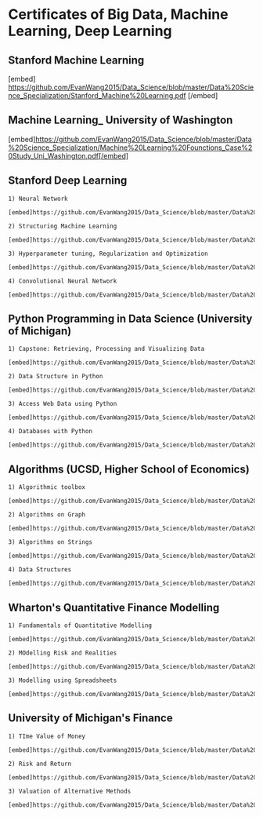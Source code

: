 # Certificates of Big Data, Machine Learning, Deep Learning 

## Stanford Machine Learning 

[embed] https://github.com/EvanWang2015/Data_Science/blob/master/Data%20Science_Specialization/Stanford_Machine%20Learning.pdf [/embed]

## Machine Learning_ University of Washington

[embed]https://github.com/EvanWang2015/Data_Science/blob/master/Data%20Science_Specialization/Machine%20Learning%20Founctions_Case%20Study_Uni_Washington.pdf[/embed]


## Stanford Deep Learning 
	
	1) Neural Network
	
	[embed]https://github.com/EvanWang2015/Data_Science/blob/master/Data%20Science_Specialization/Deep%20Learning_Neural%20Network.pdf[/embed]
	
	2) Structuring Machine Learning 
	
	[embed]https://github.com/EvanWang2015/Data_Science/blob/master/Data%20Science_Specialization/Deep%20Learning_Structuring%20Machine%20Learning.pdf[/embed]
	
	3) Hyperparameter tuning, Regularization and Optimization
	
	[embed]https://github.com/EvanWang2015/Data_Science/blob/master/Data%20Science_Specialization/Deep%20Learning_Hyperparameter%20tuning%2C%20Regularization%20and%20Optimization.pdf[/embed]
	
	4) Convolutional Neural Network
	
	[embed]https://github.com/EvanWang2015/Data_Science/blob/master/Data%20Science_Specialization/Deep%20Learning_Hyperparameter%20tuning%2C%20Regularization%20and%20Optimization.pdf[/embed]

## Python Programming in Data Science (University of Michigan)

	1) Capstone: Retrieving, Processing and Visualizing Data 
	
	[embed]https://github.com/EvanWang2015/Data_Science/blob/master/Data%20Science_Specialization/UM_Capstone_Retrieving%2C%20Processing%20and%20Visualizing%20Data%20with%20Python.pdf[/embed]

	2) Data Structure in Python
	
	[embed]https://github.com/EvanWang2015/Data_Science/blob/master/Data%20Science_Specialization/UM_Capstone_Retrieving%2C%20Processing%20and%20Visualizing%20Data%20with%20Python.pdf[/embed]

	3) Access Web Data using Python
	
	[embed]https://github.com/EvanWang2015/Data_Science/blob/master/Data%20Science_Specialization/UM_Using%20Databases%20with%20Python.pdf[/embed]
	
	4) Databases with Python 
	
	[embed]https://github.com/EvanWang2015/Data_Science/blob/master/Data%20Science_Specialization/UM_Using%20Databases%20with%20Python.pdf[/embed]
	
## Algorithms (UCSD, Higher School of Economics)

	1) Algorithmic toolbox
	
	[embed]https://github.com/EvanWang2015/Data_Science/blob/master/Data%20Science_Specialization/Algorithmic%20toolbox_UCSD_Higher%20School%20of%20Economics.pdf[/embed]
	
	2) Algorithms on Graph
	
	[embed]https://github.com/EvanWang2015/Data_Science/blob/master/Data%20Science_Specialization/Algorithms%20on%20graph_UCSD_Higher%20School%20of%20Economics.pdf[/embed]

	3) Algorithms on Strings 
	
	[embed]https://github.com/EvanWang2015/Data_Science/blob/master/Data%20Science_Specialization/Algorithms%20on%20strings_UCSD_Higher%20School%20of%20Economics.pdf[/embed]
	
	4) Data Structures
	
	[embed]https://github.com/EvanWang2015/Data_Science/blob/master/Data%20Science_Specialization/Data%20Structures_UCSD_Higher%20School%20of%20Economics.pdf[/embed]

## Wharton's Quantitative Finance Modelling

	1) Fundamentals of Quantitative Modelling 
	
	[embed]https://github.com/EvanWang2015/Data_Science/blob/master/Data%20Science_Specialization/Wharton_Fundamentals%20of%20Quantitative%20Modeling.pdf[/embed]

	2) MOdelling Risk and Realities  
	
	[embed]https://github.com/EvanWang2015/Data_Science/blob/master/Data%20Science_Specialization/Wharton_Online_Modeling%20Risk%20and%20Realities.pdf[/embed]
	
	3) Modelling using Spreadsheets
	
	[embed]https://github.com/EvanWang2015/Data_Science/blob/master/Data%20Science_Specialization/Wharton_Introduction%20to%20Spreadsheets%20and%20Models.pdf[/embed]

## University of Michigan's Finance

	1) TIme Value of Money
	
	[embed]https://github.com/EvanWang2015/Data_Science/blob/master/Data%20Science_Specialization/Ross_Principle%20of%20Valuation_Time%20value%20of%20Money.pdf[/embed]
	
	2) Risk and Return 
	
	[embed]https://github.com/EvanWang2015/Data_Science/blob/master/Data%20Science_Specialization/Ross_Principle%20of%20Valuation_risk%20and%20return.pdf[/embed]

	3) Valuation of Alternative Methods
	
	[embed]https://github.com/EvanWang2015/Data_Science/blob/master/Data%20Science_Specialization/Ross_Online_Valuation_Alternative%20Methods.pdf[/embed]

	
	
	


